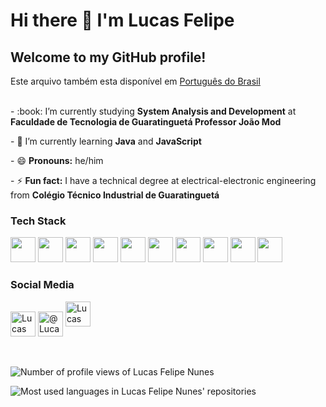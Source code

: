 <html>
  <h1>Hi there 👋 I'm Lucas Felipe</h1>
  <h2>Welcome to my GitHub profile!</h2>
  Este arquivo também esta disponível em <a href="README.pt-br.md">Português do Brasil</a> <br> <br>
  <p>- :book: I’m currently studying <strong>System Analysis and Development</strong> at <strong>Faculdade de Tecnologia de Guaratinguetá Professor João Mod</strong></p>
  <p>- 🌱 I’m currently learning <strong>Java</strong> and <strong>JavaScript</strong></p>
  <p>- 😄 <strong>Pronouns:</strong> he/him</p>
  <p>- ⚡ <strong>Fun fact:</strong> I have a technical degree at electrical-electronic engineering from <strong>Colégio Técnico Industrial de Guaratinguetá</strong></p>
  <h3>Tech Stack</h3>
    <div>
      <img src="https://cdn.jsdelivr.net/gh/devicons/devicon/icons/html5/html5-original.svg" width="40" height="40"/>
      <img src="https://cdn.jsdelivr.net/gh/devicons/devicon/icons/css3/css3-original.svg" width="40" height="40"/>
      <img src="https://cdn.jsdelivr.net/gh/devicons/devicon/icons/bootstrap/bootstrap-original.svg" width="40" height="40"/>
      <img src="https://cdn.jsdelivr.net/gh/devicons/devicon/icons/javascript/javascript-original.svg" width="40" height="40"/>
      <img src="https://cdn.jsdelivr.net/gh/devicons/devicon/icons/java/java-original.svg" width="40" height="40"/>
      <img src="https://cdn.jsdelivr.net/gh/devicons/devicon/icons/csharp/csharp-original.svg" width="40" height="40"/>
      <img src="https://cdn.jsdelivr.net/gh/devicons/devicon/icons/c/c-original.svg" width="40" height="40"/>
      <img src="https://cdn.jsdelivr.net/gh/devicons/devicon/icons/arduino/arduino-original.svg" width="40" height="40"/>
      <img src="https://cdn.jsdelivr.net/gh/devicons/devicon/icons/github/github-original.svg" width="40" height="40"/>
    <img src="https://cdn.jsdelivr.net/gh/devicons/devicon/icons/latex/latex-original.svg" width="40" height="40"/>
  </div>
  <h3>Social Media</h3>
    <div>
      <a href="discordapp.com/users/696739208756330606"><img align="center" src="https://raw.githubusercontent.com/rahuldkjain/github-profile-readme-generator/master/src/images/icons/Social/discord.svg" alt="Lucas Felipe Nunes#7082" height="40" width="40"></a>
      <a href="https://twitter.com/LucasFelipeLFN?t=mYn7DYh7Wqjsw8fIQIkZ2g&s=09"><img align="center" src="https://raw.githubusercontent.com/rahuldkjain/github-profile-readme-generator/master/src/images/icons/Social/twitter.svg" alt="@LucasFelipeLFN" height="40" width="40"></a>
      <a href="https://www.linkedin.com/in/lucasfelipedasilvanunes"><img src="https://raw.githubusercontent.com/rahuldkjain/github-profile-readme-generator/master/src/images/icons/Social/linked-in-alt.svg" alt="Lucas Felipe da Silva Nunes" height="40" width="40"></a>
    </div>
    <br><br>
    <div>
      <p align="left"> <img src="https://komarev.com/ghpvc/?username=LucasFelipeNunes&label=Profile%20views&color=0e75b6&style=flat" alt="Number of profile views of Lucas Felipe Nunes"> </p>
    </div>
    <div>
      <img src="https://github-readme-stats.vercel.app/api/top-langs?username=LucasFelipeNunes&show_icons=true&locale=en&layout=compact" alt="Most used languages in Lucas Felipe Nunes' repositories">
    </div>
  </div>
</html>
